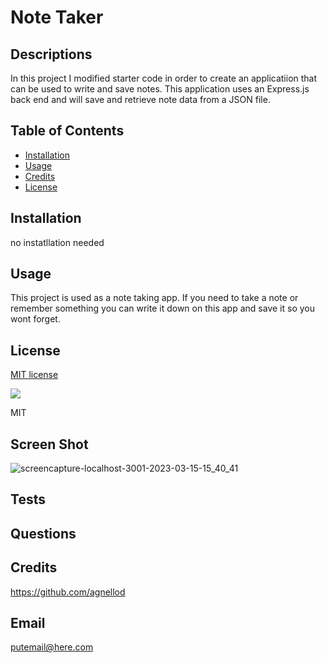 # Note Taker

## Descriptions

In this project I modified starter code in order to create an applicatiion that can be used to write and save notes. This application uses an Express.js back end and will save and retrieve note data from a JSON file. 

## Table of Contents

- [Installation](#installation)
- [Usage](#usage)
- [Credits](#credits)
- [License](#license)

## Installation

no instatllation needed

## Usage

This project is used as a note taking app. If you need to take a note or remember something you can write it down on this app and save it so you wont forget.

## License

[MIT license](https://opensource.org/license/mit/)

![](https://img.shields.io/badge/license-MIT-blue)

MIT

## Screen Shot

![screencapture-localhost-3001-2023-03-15-15_40_41](https://user-images.githubusercontent.com/119445300/225450210-382d13f2-795c-44e2-80f1-4367c8dbc0f1.png)


## Tests



## Questions 



## Credits

https://github.com/agnellod

## Email

putemail@here.com
